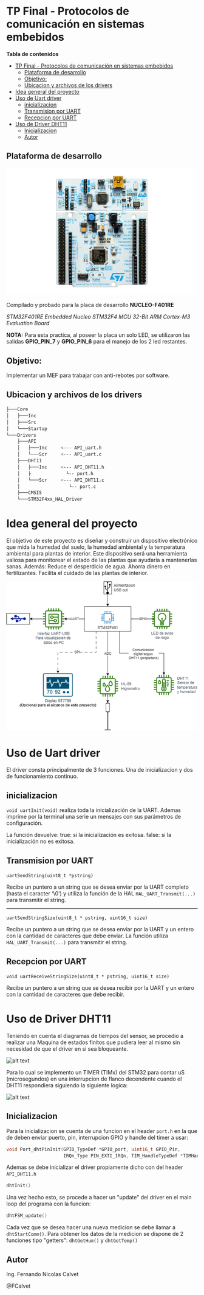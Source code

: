 # TP Final - Protocolos de comunicación en sistemas embebidos

**Tabla de contenidos**
- [TP Final - Protocolos de comunicación en sistemas embebidos](#tp-final---protocolos-de-comunicación-en-sistemas-embebidos)
  - [Plataforma de desarrollo](#plataforma-de-desarrollo)
  - [Objetivo:](#objetivo)
  - [Ubicacion y archivos de los drivers](#ubicacion-y-archivos-de-los-drivers)
- [Idea general del proyecto](#idea-general-del-proyecto)
- [Uso de Uart driver](#uso-de-uart-driver)
  - [inicializacion](#inicializacion)
  - [Transmision por UART](#transmision-por-uart)
  - [Recepcion por UART](#recepcion-por-uart)
- [Uso de Driver DHT11](#uso-de-driver-dht11)
  - [Inicializacion](#inicializacion-1)
  - [Autor](#autor)

## Plataforma de desarrollo
![alt text](401RE.webp "Placa")

Compilado y probado para la placa de desarrollo **NUCLEO-F401RE**

*STM32F401RE Embedded Nucleo STM32F4 MCU 32-Bit ARM Cortex-M3 Evaluation Board*

**NOTA:** Para esta practica, al poseer la placa un solo LED, se utilizaron las salidas **GPIO_PIN_7** y **GPIO_PIN_6** para el manejo de los 2 led restantes.

## Objetivo:
Implementar un MEF para trabajar con anti-rebotes por software. 

## Ubicacion y archivos de los drivers
```bash
├───Core
│   ├───Inc
│   ├───Src
│   └───Startup
└───Drivers
    ├───API
    │   ├───Inc     <--- API_uart.h
    │   └───Scr     <--- API_uart.c
    ├───DHT11
    │   ├───Inc     <--- API_DHT11.h
    │   ├             └-- port.h
    │   └───Scr     <--- API_DHT11.c    
    │                  └-- port.c
    ├───CMSIS
    └───STM32F4xx_HAL_Driver
```
# Idea general del proyecto

El objetivo de este proyecto es diseñar y construir un dispositivo electrónico que mida la humedad del suelo, la humedad ambiental y la temperatura ambiental para plantas de interior. Este dispositivo será una herramienta valiosa para monitorear el estado de las plantas que ayudaría a mantenerlas sanas. Además:
Reduce el desperdicio de agua.
Ahorra dinero en fertilizantes.
Facilita el cuidado de las plantas de interior.

![alt text](Esquema_v0.png "Placa")



# Uso de Uart driver

El driver consta principalmente de 3 funciones. Una de inicializacion y dos de funcionamiento continuo.

## inicializacion

```void uartInit(void)``` realiza toda la inicialización de la UART.  Ademas imprime por la terminal una serie un mensajes con sus parámetros de configuración.

La función devuelve:
true: si la inicialización es exitosa.
false: si la inicialización no es exitosa.

## Transmision por UART
```uartSendString(uint8_t *pstring)``` 

Recibe un puntero a un string que se desea enviar por la UART completo (hasta el caracter ‘\0’) y utiliza la función de la HAL ```HAL_UART_Transmit(...)``` para transmitir el string.

---

```uartSendStringSize(uint8_t * pstring, uint16_t size)``` 

Recibe un puntero a un string que se desea enviar por la UART y un entero con la cantidad de caracteres que debe enviar. La función utiliza ```HAL_UART_Transmit(...)``` para transmitir el string.

## Recepcion por UART

```void uartReceiveStringSize(uint8_t * pstring, uint16_t size)```

Recibe un puntero a un string que se desea recibir por la UART y un entero con la cantidad de caracteres que debe recibir.


# Uso de Driver DHT11

Teniendo en cuenta el diagramas de tiempos del sensor, se procedio a realizar una Maquina de estados finitos que pudiera leer al mismo sin necesidad de que el driver en si sea bloqueante.

![alt text](Esquema_tiempos_DHT11.png "Placa")


Para lo cual se implemento un TIMER (TIMx) del STM32 para contar uS (microsegundos) en una interrupcion de flanco decendente cuando el DHT11 respondiera siguiendo la siguiente logica:

![alt text](FSM_DHT11_2.drawio.png "Placa")

## Inicializacion
Para la inicializacion se cuenta de una funcion en el header ```port.h``` en la que de deben enviar puerto, pin, interrupcion GPIO y handle del timer a usar:

```C
void Port_dhtPinInit(GPIO_TypeDef *GPIO_port, uint16_t GPIO_Pin,
					 IRQn_Type PIN_EXTI_IRQn, TIM_HandleTypeDef *TIMHandle)
```

Ademas se debe inicializar el driver propiamente dicho con del header ```API_DHT11.h``` 

```C
dhtInit()
```

Una vez hecho esto, se procede a hacer un "update" del driver en el main loop del programa con la funcion:

```C
dhtFSM_update()
```

Cada vez que se desea hacer una nueva medicion se debe llamar a ```dhtStartComm()```. Para obtener los datos de la medicion se dispone de 2 funciones tipo "getters": ```dhtGetHum()``` y ```dhtGetTemp()```

## Autor

Ing. Fernando Nicolas Calvet

@FCalvet